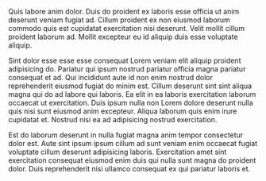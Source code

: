 Quis labore anim dolor. Duis do proident ex laboris esse officia ut anim deserunt veniam fugiat ad. Cillum proident ex non eiusmod laborum commodo quis est cupidatat exercitation nisi deserunt. Velit mollit cillum proident laborum ad. Mollit excepteur eu id aliquip duis esse voluptate aliquip.

Sint dolor esse esse esse consequat Lorem veniam elit aliquip proident adipisicing do. Pariatur qui ipsum nostrud pariatur officia magna pariatur consequat et ad. Qui incididunt aute id non enim nostrud dolor reprehenderit eiusmod fugiat do minim est. Cillum deserunt sint sint aliqua magna qui do ad labore qui laboris. Ea elit in ea laboris exercitation laborum occaecat ut exercitation. Duis ipsum nulla non Lorem dolore deserunt nulla quis nisi sunt eiusmod anim excepteur. Aliqua laborum quis enim irure cupidatat et. Nostrud nisi ea ad adipisicing nostrud exercitation.

Est do laborum deserunt in nulla fugiat magna anim tempor consectetur dolor est. Aute sint ipsum ipsum cillum ad sunt veniam enim occaecat fugiat voluptate cillum deserunt adipisicing laboris. Exercitation amet sint exercitation consequat eiusmod enim duis qui nulla sunt magna do proident dolor. Duis reprehenderit nisi ullamco consequat ex qui pariatur laboris et.